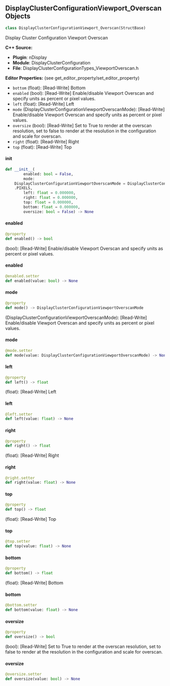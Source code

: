 ## DisplayClusterConfigurationViewport_Overscan Objects

```python
class DisplayClusterConfigurationViewport_Overscan(StructBase)
```

Display Cluster Configuration Viewport Overscan

**C++ Source:**

- **Plugin**: nDisplay
- **Module**: DisplayClusterConfiguration
- **File**: DisplayClusterConfigurationTypes_ViewportOverscan.h

**Editor Properties:** (see get_editor_property/set_editor_property)

- ``bottom`` (float):  [Read-Write] Bottom
- ``enabled`` (bool):  [Read-Write] Enable/disable Viewport Overscan and specify units as percent or pixel values.
- ``left`` (float):  [Read-Write] Left
- ``mode`` (DisplayClusterConfigurationViewportOverscanMode):  [Read-Write] Enable/disable Viewport Overscan and specify units as percent or pixel values.
- ``oversize`` (bool):  [Read-Write] Set to True to render at the overscan resolution, set to false to render at the resolution in the configuration and scale for overscan.
- ``right`` (float):  [Read-Write] Right
- ``top`` (float):  [Read-Write] Top

<a id="unreal.DisplayClusterConfigurationViewport_Overscan.__init__"></a>

#### __init__

```python
def __init__(
        enabled: bool = False,
        mode:
    DisplayClusterConfigurationViewportOverscanMode = DisplayClusterConfigurationViewportOverscanMode
    .PIXELS,
        left: float = 0.000000,
        right: float = 0.000000,
        top: float = 0.000000,
        bottom: float = 0.000000,
        oversize: bool = False) -> None
```

<a id="unreal.DisplayClusterConfigurationViewport_Overscan.enabled"></a>

#### enabled

```python
@property
def enabled() -> bool
```

(bool):  [Read-Write] Enable/disable Viewport Overscan and specify units as percent or pixel values.

<a id="unreal.DisplayClusterConfigurationViewport_Overscan.enabled"></a>

#### enabled

```python
@enabled.setter
def enabled(value: bool) -> None
```

<a id="unreal.DisplayClusterConfigurationViewport_Overscan.mode"></a>

#### mode

```python
@property
def mode() -> DisplayClusterConfigurationViewportOverscanMode
```

(DisplayClusterConfigurationViewportOverscanMode):  [Read-Write] Enable/disable Viewport Overscan and specify units as percent or pixel values.

<a id="unreal.DisplayClusterConfigurationViewport_Overscan.mode"></a>

#### mode

```python
@mode.setter
def mode(value: DisplayClusterConfigurationViewportOverscanMode) -> None
```

<a id="unreal.DisplayClusterConfigurationViewport_Overscan.left"></a>

#### left

```python
@property
def left() -> float
```

(float):  [Read-Write] Left

<a id="unreal.DisplayClusterConfigurationViewport_Overscan.left"></a>

#### left

```python
@left.setter
def left(value: float) -> None
```

<a id="unreal.DisplayClusterConfigurationViewport_Overscan.right"></a>

#### right

```python
@property
def right() -> float
```

(float):  [Read-Write] Right

<a id="unreal.DisplayClusterConfigurationViewport_Overscan.right"></a>

#### right

```python
@right.setter
def right(value: float) -> None
```

<a id="unreal.DisplayClusterConfigurationViewport_Overscan.top"></a>

#### top

```python
@property
def top() -> float
```

(float):  [Read-Write] Top

<a id="unreal.DisplayClusterConfigurationViewport_Overscan.top"></a>

#### top

```python
@top.setter
def top(value: float) -> None
```

<a id="unreal.DisplayClusterConfigurationViewport_Overscan.bottom"></a>

#### bottom

```python
@property
def bottom() -> float
```

(float):  [Read-Write] Bottom

<a id="unreal.DisplayClusterConfigurationViewport_Overscan.bottom"></a>

#### bottom

```python
@bottom.setter
def bottom(value: float) -> None
```

<a id="unreal.DisplayClusterConfigurationViewport_Overscan.oversize"></a>

#### oversize

```python
@property
def oversize() -> bool
```

(bool):  [Read-Write] Set to True to render at the overscan resolution, set to false to render at the resolution in the configuration and scale for overscan.

<a id="unreal.DisplayClusterConfigurationViewport_Overscan.oversize"></a>

#### oversize

```python
@oversize.setter
def oversize(value: bool) -> None
```

<a id="unreal.DisplayClusterConfigurationRenderFrame"></a>